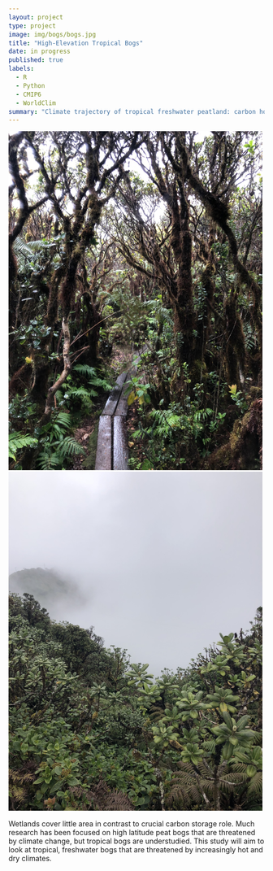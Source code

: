```yaml
---
layout: project
type: project
image: img/bogs/bogs.jpg
title: "High-Elevation Tropical Bogs"
date: in progress
published: true
labels:
  - R
  - Python
  - CMIP6
  - WorldClim
summary: "Climate trajectory of tropical freshwater peatland: carbon hotspots"
---
```


<div class="text-center p-4">
  <img width="500px" src="../img/bogs/bogs.jpg" class="img-thumbnail" >
  <img width="500px" src="../img/bogs/kaala.jpg" class="img-thumbnail" >
</div>

Wetlands cover little area in contrast to crucial carbon storage role. Much research has been focused on high latitude peat bogs that are threatened by climate change, but tropical bogs are understudied. This study will aim to look at tropical, freshwater bogs that are threatened by increasingly hot and dry climates. 
